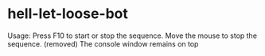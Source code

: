 # hell-let-loose-bot
Usage:
Press F10 to start or stop the sequence.
Move the mouse to stop the sequence. (removed)
The console window remains on top

